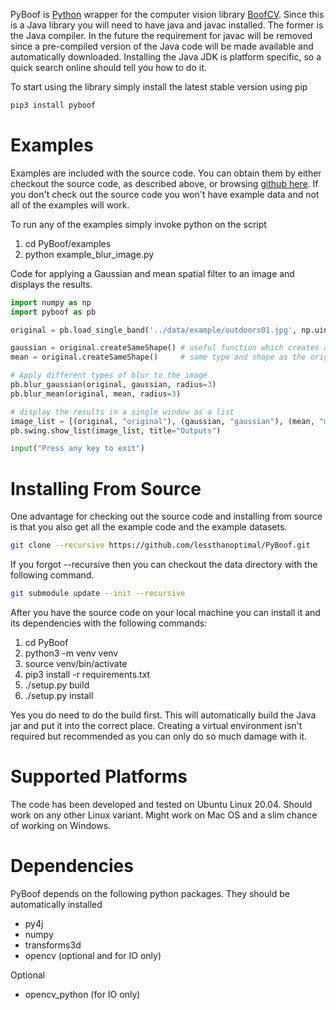 PyBoof is [Python](http://www.python.org) wrapper for the computer vision library [BoofCV](http://boofcv.org). Since this is a Java library you will need to have java and javac installed. The former is the Java compiler. In the future the requirement for javac will be removed since a pre-compiled version of the Java code will be made available and automatically downloaded. Installing the Java JDK is platform specific, so a quick search online should tell you how to do it.

To start using the library simply install the latest stable version using pip
```bash
pip3 install pyboof
```

# Examples
Examples are included with the source code. You can obtain them by either checkout the source code, as described above, or browsing 
[github here](https://github.com/lessthanoptimal/PyBoof/tree/SNAPSHOT/examples). If you don't check out the source code you won't have example data and not
all of the examples will work.

To run any of the examples simply invoke python on the script

1. cd PyBoof/examples
2. python example_blur_image.py

Code for applying a Gaussian and mean spatial filter to an image and displays the results.
```Python
import numpy as np
import pyboof as pb

original = pb.load_single_band('../data/example/outdoors01.jpg', np.uint8)

gaussian = original.createSameShape() # useful function which creates a new image of the
mean = original.createSameShape()     # same type and shape as the original

# Apply different types of blur to the image
pb.blur_gaussian(original, gaussian, radius=3)
pb.blur_mean(original, mean, radius=3)

# display the results in a single window as a list
image_list = [(original, "original"), (gaussian, "gaussian"), (mean, "mean")]
pb.swing.show_list(image_list, title="Outputs")

input("Press any key to exit")
```

# Installing From Source
One advantage for checking out the source code and installing from source is that you also get all the example code and the example datasets.
```bash
git clone --recursive https://github.com/lessthanoptimal/PyBoof.git
```

If you forgot --recursive then you can checkout the data directory with the following command.

```bash
git submodule update --init --recursive
```

After you have the source code on your local machine you can install it and its dependencies with the following commands:

1. cd PyBoof
2. python3 -m venv venv
3. source venv/bin/activate
4. pip3 install -r requirements.txt
5. ./setup.py build
6. ./setup.py install

Yes you do need to do the build first. This will automatically build the Java jar and put it into the correct place.
Creating a virtual environment isn't required but recommended as you can only do so much damage with it.

# Supported Platforms

The code has been developed and tested on Ubuntu Linux 20.04. Should work on any other Linux variant. Might work on Mac OS and a slim chance of working on Windows.

# Dependencies

PyBoof depends on the following python packages. They should be automatically installed
* py4j
* numpy
* transforms3d
* opencv (optional and for IO only)

Optional
* opencv_python (for IO only)
